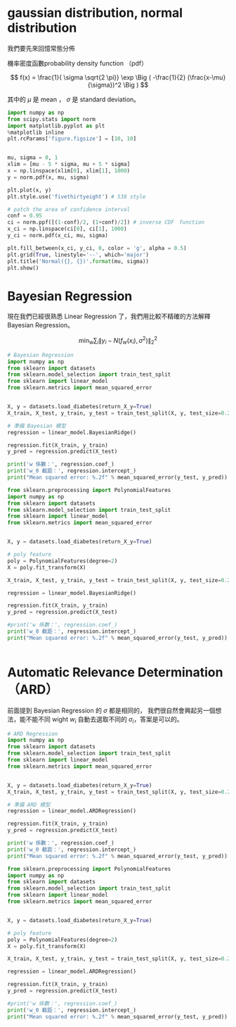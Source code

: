 

# gaussian distribution, normal distribution
我們要先來回憶常態分佈 <br>

機率密度函數probability density function （pdf）

$$
f(x) = \frac{1}{ \sigma \sqrt{2 \pi}} \exp \Big ( -\frac{1}{2} (\frac{x-\mu}{\sigma})^2 \Big )
$$

其中的 $\mu$ 是 mean ， $\sigma$ 是 standard deviation。 



```python 
import numpy as np
from scipy.stats import norm
import matplotlib.pyplot as plt
%matplotlib inline
plt.rcParams['figure.figsize'] = [10, 10]


mu, sigma = 0, 1
xlim = [mu - 5 * sigma, mu + 5 * sigma]
x = np.linspace(xlim[0], xlim[1], 1000)
y = norm.pdf(x, mu, sigma)

plt.plot(x, y)
plt.style.use('fivethirtyeight') # 538 style

# patch the area of confidence interval
conf = 0.95
ci = norm.ppf([(1-conf)/2, (1+conf)/2]) # inverse CDF　function
x_ci = np.linspace(ci[0], ci[1], 1000)
y_ci = norm.pdf(x_ci, mu, sigma)

plt.fill_between(x_ci, y_ci, 0, color = 'g', alpha = 0.5)
plt.grid(True, linestyle='--', which='major')
plt.title('Normal({}, {})'.format(mu, sigma))
plt.show()
```


# Bayesian Regression

現在我們已經很熟悉 Linear Regression 了，我們用比較不精確的方法解釋 Bayesian Regression。

$$
\min_w \sum_i \| y_i -N(f_w(x_i), \sigma^2) \|_2^2
$$




```python 
# Bayesian Regression
import numpy as np
from sklearn import datasets
from sklearn.model_selection import train_test_split
from sklearn import linear_model
from sklearn.metrics import mean_squared_error


X, y = datasets.load_diabetes(return_X_y=True)
X_train, X_test, y_train, y_test = train_test_split(X, y, test_size=0.2, random_state=87)

# 準備 Bayesian 模型
regression = linear_model.BayesianRidge()

regression.fit(X_train, y_train)
y_pred = regression.predict(X_test)

print('w 係數：', regression.coef_)
print('w_0 截距：', regression.intercept_)
print("Mean squared error: %.2f" % mean_squared_error(y_test, y_pred))
```


```python 
from sklearn.preprocessing import PolynomialFeatures
import numpy as np
from sklearn import datasets
from sklearn.model_selection import train_test_split
from sklearn import linear_model
from sklearn.metrics import mean_squared_error


X, y = datasets.load_diabetes(return_X_y=True)

# poly feature
poly = PolynomialFeatures(degree=2)
X = poly.fit_transform(X)

X_train, X_test, y_train, y_test = train_test_split(X, y, test_size=0.2, random_state=87)

regression = linear_model.BayesianRidge()

regression.fit(X_train, y_train)
y_pred = regression.predict(X_test)

#print('w 係數：', regression.coef_)
print('w_0 截距：', regression.intercept_)
print("Mean squared error: %.2f" % mean_squared_error(y_test, y_pred))



```


# Automatic Relevance Determination （ARD）

前面提到 Bayesian Regression 的 $\sigma$ 都是相同的，
我們很自然會興起另一個想法，能不能不同 wight $w_i$ 自動去選取不同的 $\sigma_i$，答案是可以的。



```python 
# ARD Regression
import numpy as np
from sklearn import datasets
from sklearn.model_selection import train_test_split
from sklearn import linear_model
from sklearn.metrics import mean_squared_error


X, y = datasets.load_diabetes(return_X_y=True)
X_train, X_test, y_train, y_test = train_test_split(X, y, test_size=0.2, random_state=87)

# 準備 ARD 模型
regression = linear_model.ARDRegression()

regression.fit(X_train, y_train)
y_pred = regression.predict(X_test)

print('w 係數：', regression.coef_)
print('w_0 截距：', regression.intercept_)
print("Mean squared error: %.2f" % mean_squared_error(y_test, y_pred))

```


```python 
from sklearn.preprocessing import PolynomialFeatures
import numpy as np
from sklearn import datasets
from sklearn.model_selection import train_test_split
from sklearn import linear_model
from sklearn.metrics import mean_squared_error


X, y = datasets.load_diabetes(return_X_y=True)

# poly feature
poly = PolynomialFeatures(degree=2)
X = poly.fit_transform(X)

X_train, X_test, y_train, y_test = train_test_split(X, y, test_size=0.2, random_state=87)

regression = linear_model.ARDRegression()

regression.fit(X_train, y_train)
y_pred = regression.predict(X_test)

#print('w 係數：', regression.coef_)
print('w_0 截距：', regression.intercept_)
print("Mean squared error: %.2f" % mean_squared_error(y_test, y_pred))

```
